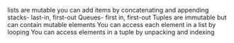 lists are mutable
you can add items by concatenating and appending
stacks- last-in, first-out
Queues- first in, first-out
Tuples are immutable but can contain mutable elements
You can access each element in a list by looping
You can access elements in a tuple by unpacking and indexing
